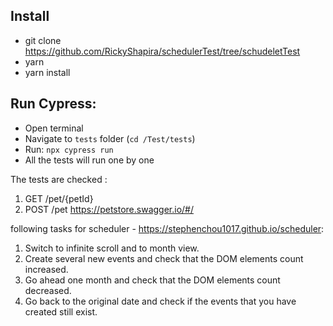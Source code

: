 ## Install
- git clone https://github.com/RickyShapira/schedulerTest/tree/schudeletTest
- yarn
- yarn install
## Run Cypress:
- Open terminal
- Navigate to ```tests``` folder (`cd /Test/tests`)
- Run: ```npx cypress run```
- All the tests will run one by one

The tests are checked :
1. GET /pet/{petId}
2. POST /pet
https://petstore.swagger.io/#/


following tasks for scheduler -  https://stephenchou1017.github.io/scheduler:
1. Switch to infinite scroll and to month view.
2. Create several new events and check that the DOM elements count increased.
3. Go ahead one month and check that the DOM elements count decreased.
4. Go back to the original date and check if the events that you have created still exist.